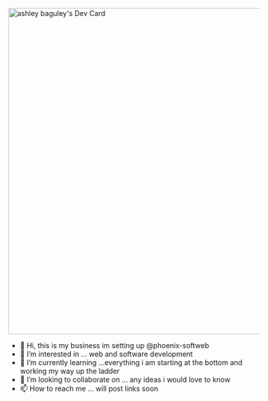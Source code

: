 <a href="https://app.daily.dev/phoenixsoftweb"><img src="https://api.daily.dev/devcards/v2/LS9jMGf3XKjKjPoVlF5Iw.png?type=wide&r=7vg" width="652" alt="ashley baguley's Dev Card"/></a>



- 👋 Hi, this is my business im setting up @phoenix-softweb
- 👀 I’m interested in ... web and software development 
- 🌱 I’m currently learning ...everything i am starting at the bottom and working my way up the ladder 
- 💞️ I’m looking to collaborate on ... any ideas i would love to know 
- 📫 How to reach me ... will post links soon 

<!---
phoenix-softweb/phoenix-softweb is a ✨ special ✨ repository because its `README.md` (this file) appears on your GitHub profile.
You can click the Preview link to take a look at your changes.
--->
